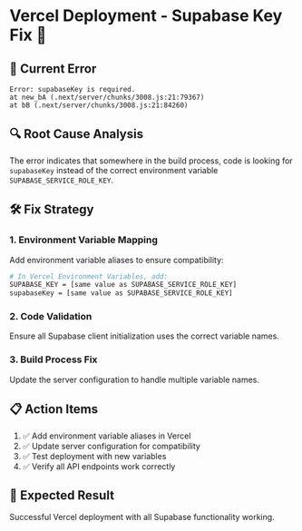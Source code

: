 # Vercel Deployment - Supabase Key Fix 🔧

## 🚨 Current Error
```
Error: supabaseKey is required.
at new_bA (.next/server/chunks/3008.js:21:79367)
at bB (.next/server/chunks/3008.js:21:84260)
```

## 🔍 Root Cause Analysis

The error indicates that somewhere in the build process, code is looking for `supabaseKey` instead of the correct environment variable `SUPABASE_SERVICE_ROLE_KEY`.

## 🛠️ Fix Strategy

### 1. Environment Variable Mapping
Add environment variable aliases to ensure compatibility:

```bash
# In Vercel Environment Variables, add:
SUPABASE_KEY = [same value as SUPABASE_SERVICE_ROLE_KEY]
supabaseKey = [same value as SUPABASE_SERVICE_ROLE_KEY]
```

### 2. Code Validation
Ensure all Supabase client initialization uses the correct variable names.

### 3. Build Process Fix
Update the server configuration to handle multiple variable names.

## 📋 Action Items

1. ✅ Add environment variable aliases in Vercel
2. ✅ Update server configuration for compatibility
3. ✅ Test deployment with new variables
4. ✅ Verify all API endpoints work correctly

## 🎯 Expected Result
Successful Vercel deployment with all Supabase functionality working.